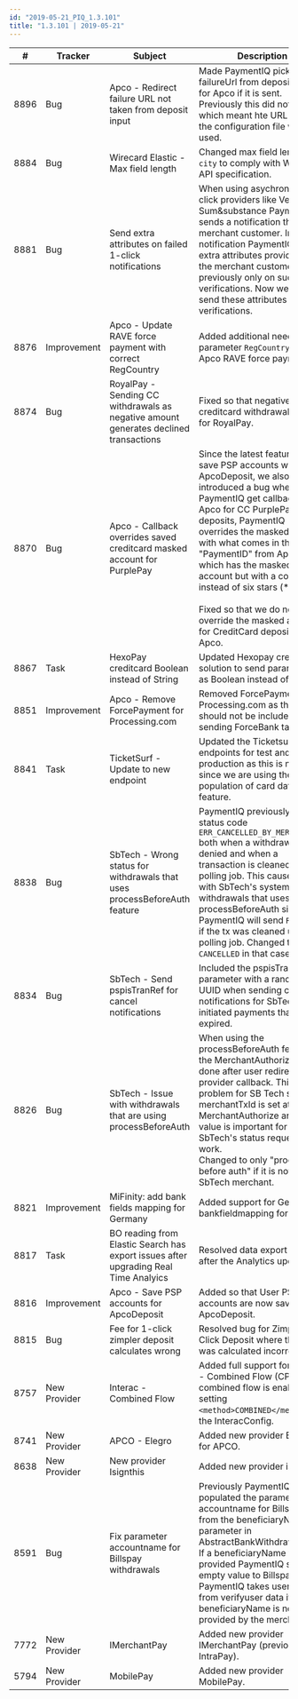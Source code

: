 ```yaml
--- 
id: "2019-05-21_PIQ_1.3.101"
title: "1.3.101 | 2019-05-21"
--- 
```



| #    | Tracker      | Subject                            | Description                                                                                                                                              |
|------|--------------|----------------------------------------------------------------------------------------|--------------------------------------------------------------------------------------------------------------------------------------------------------------------------------------------------------------------------------------------------------------------------------------------------------------------------------------------------------------------------------------------------------------------------------------------------|
| 8896 | Bug          | Apco - Redirect failure URL not taken from deposit input           | Made PaymentIQ pick up the failureUrl from deposit input for Apco if it is sent. Previously this did not happen which meant hte URL set in the configuration file was used.                                                                                      |
| 8884 | Bug          | Wirecard Elastic - Max field length                  | Changed max field lenght for `city` to comply with Wirecards API specification.                                                                                                                      |
| 8881 | Bug          | Send extra attributes on failed 1-click notifications            | When using asychronous 1-click providers like Veriff and Sum&substance PaymentIQ sends a notification the merchant customer. In this notification PaymentIQ sends extra attributes provided by the merchant customer, but previously only on successful verifications. Now we also send these attributes on failed verifications.                                    |
| 8876 | Improvement  | Apco - Update RAVE force payment with correct RegCountry           | Added additional needed parameter `RegCountry` for Apco RAVE force payment.                                                                                                                        |
| 8874 | Bug          | RoyalPay - Sending CC withdrawals as negative amount generates declined transactions | Fixed so that negative amount creditcard withdrawals work for RoyalPay.                                                                                                                        |
| 8870 | Bug          | Apco - Callback overrides saved creditcard masked account for PurplePay      | Since the latest feature to save PSP accounts with ApcoDeposit, we also introduced a bug where when PaymentIQ get callbacks from Apco for CC PurplePay deposits, PaymentIQ overrides the masked account with what comes in the "PaymentID" from Apco, which has the masked account but with a comma(,) instead of six stars (*).   <br/><br/>   Fixed so that we do not override the masked account for CreditCard deposits via Apco. |
| 8867 | Task         | HexoPay creditcard Boolean instead of String               | Updated Hexopay creditcard solution to send parameters as Boolean instead of String.                                                                                                                     |
| 8851 | Improvement  | Apco - Remove ForcePayment for Processing.com              | Removed ForcePaymet tag for Processing.com as that should not be included when sending ForceBank tag.                                                                                                              |
| 8841 | Task         | TicketSurf - Update to new endpoint                  | Updated the Ticketsurf endpoints for test and production as this is needed since we are using the pre-population of card data feature.                                                                                                   |
| 8838 | Bug          | SbTech - Wrong status for withdrawals that uses processBeforeAuth feature    | PaymentIQ previously set the status code `ERR_CANCELLED_BY_MERCHANT` both when a withdrawal is denied and when a transaction is cleaned up by polling job. This causes issues with SbTech's system for withdrawals that uses processBeforeAuth since PaymentIQ will send `REJECTED` if the tx was cleaned up by polling job. Changed to send `CANCELLED` in that case.                       |
| 8834 | Bug          | SbTech - Send pspisTranRef for cancel notifications            | Included the pspisTranRef parameter with a random UUID when sending cancel notifications for SbTech initiated payments that has expired.                                                                                                   |
| 8826 | Bug          | SbTech - Issue with withdrawals that are using processBeforeAuth       | When using the processBeforeAuth feature, the MerchantAuthorize is done after user redirect at provider callback. This is a problem for SB Tech since merchantTxId is set at MerchantAuthorize and this value is important for for SbTech's status request to work.   <br/>   Changed to only "process before auth" if it is not an SbTech merchant.                           |
| 8821 | Improvement  | MiFinity: add bank fields mapping for Germany              | Added support for German bankfieldmapping for MiFinity.                                                                                                                              |
| 8817 | Task         | BO reading from Elastic Search has export issues after upgrading Real Time Analyics           | Resolved data export issues after the Analytics update.                                                                                                                              |
| 8816 | Improvement  | Apco - Save PSP accounts for ApcoDeposit                 | Added so that User PSP accounts are now saved for ApcoDeposit.                                                                                                                           |
| 8815 | Bug          | Fee for 1-click zimpler deposit calculates wrong             | Resolved bug for Zimpler 1-Click Deposit where the fee was calculated incorrectly.                                                                                                                     |
| 8757 | New Provider | Interac - Combined Flow                      | Added full support for Interac - Combined Flow (CPI). The combined flow is enabled by setting `<method>COMBINED</method>` in the InteracConfig.                                                                                                |
| 8741 | New Provider | APCO - Elegro                          | Added new provider Elegro for APCO.                                                                                          |
| 8638 | New Provider | New provider Isignthis                       | Added new provider iSignthis.                                                                                                 |
| 8591 | Bug          | Fix parameter accountname for Billspay withdrawals             | Previously PaymentIQ populated the parameter accountname for Billspay from the beneficiaryName parameter in AbstractBankWithdrawalInput. If a beneficiaryName was not provided PaymentIQ sent an empty value to Billspay. Now PaymentIQ takes username from verifyuser data if the beneficiaryName is not provided by the merchant.                                  |
| 7772 | New Provider | IMerchantPay                         | Added new provider IMerchantPay (previously IntraPay).                                                                                          |
| 5794 | New Provider | MobilePay                          | Added new provider MobilePay.                                                                                                 |


